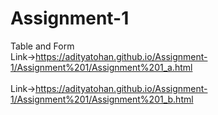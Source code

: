 # Assignment-1
Table and Form
<br>
Link->https://adityatohan.github.io/Assignment-1/Assignment%201/Assignment%201_a.html
<br>
<br>
Link->https://adityatohan.github.io/Assignment-1/Assignment%201/Assignment%201_b.html
